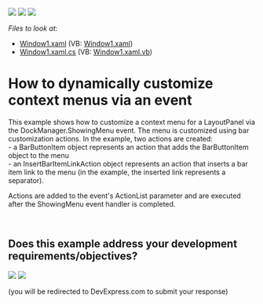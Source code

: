 <!-- default badges list -->
[![](https://img.shields.io/badge/Open_in_DevExpress_Support_Center-FF7200?style=flat-square&logo=DevExpress&logoColor=white)](https://supportcenter.devexpress.com/ticket/details/E1751)
[![](https://img.shields.io/badge/📖_How_to_use_DevExpress_Examples-e9f6fc?style=flat-square)](https://docs.devexpress.com/GeneralInformation/403183)
[![](https://img.shields.io/badge/💬_Leave_Feedback-feecdd?style=flat-square)](#does-this-example-address-your-development-requirementsobjectives)
<!-- default badges end -->
<!-- default file list -->
*Files to look at*:

* [Window1.xaml](./CS/DockManager_MenuCustomization/Window1.xaml) (VB: [Window1.xaml](./VB/DockManager_MenuCustomization/Window1.xaml))
* [Window1.xaml.cs](./CS/DockManager_MenuCustomization/Window1.xaml.cs) (VB: [Window1.xaml.vb](./VB/DockManager_MenuCustomization/Window1.xaml.vb))
<!-- default file list end -->
# How to dynamically customize context menus via an event


<p>This example shows how to customize a context menu for a LayoutPanel via the DockManager.ShowingMenu event. The menu is customized using bar customization actions. In the example, two actions are created:<br />
- a BarButtonItem object represents an action that adds the BarButtonItem object to the menu<br />
- an InsertBarItemLinkAction object represents an action that inserts a bar item link to the menu (in the example, the inserted link represents a separator).</p><p>Actions are added to the event's ActionList parameter and are executed after the ShowingMenu event handler is completed.</p>

<br/>


<!-- feedback -->
## Does this example address your development requirements/objectives?

[<img src="https://www.devexpress.com/support/examples/i/yes-button.svg"/>](https://www.devexpress.com/support/examples/survey.xml?utm_source=github&utm_campaign=wpf-dock-layout-manager-use-events-to-dynamically-customize-context-menus&~~~was_helpful=yes) [<img src="https://www.devexpress.com/support/examples/i/no-button.svg"/>](https://www.devexpress.com/support/examples/survey.xml?utm_source=github&utm_campaign=wpf-dock-layout-manager-use-events-to-dynamically-customize-context-menus&~~~was_helpful=no)

(you will be redirected to DevExpress.com to submit your response)
<!-- feedback end -->
